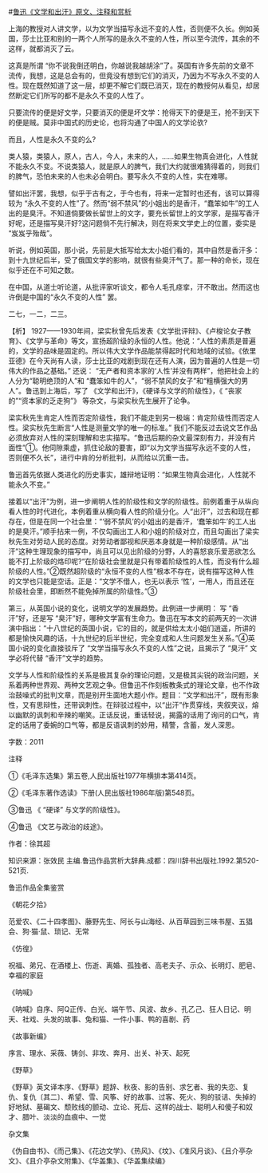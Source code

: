 #[鲁迅《文学和出汗》原文、注释和赏析](https://www.vrrw.net/wx/9583.html)

上海的教授对人讲文学，以为文学当描写永远不变的人性，否则便不久长。例如英国，莎士比亚和别的一两个人所写的是永久不变的人性，所以至今流传，其余的不这样，就都消灭了云。

这真是所谓 “你不说我倒还明白，你越说我越胡涂”了。英国有许多先前的文章不流传，我想，这是总会有的，但竟没有想到它们的消灭，乃因为不写永久不变的人性。现在既然知道了这一层，却更不解它们既已消灭，现在的教授何从看见，却居然断定它们所写的都不是永久不变的人性了。

只要流传的便是好文学，只要消灭的便是坏文学：抢得天下的便是王，抢不到天下的便是贼。莫非中国式的历史论，也将沟通了中国人的文学论欤?

而且，人性是永久不变的么?

类人猿，类猿人，原人，古人，今人，未来的人，……如果生物真会进化，人性就不能永久不变。不说类猿人，就是原人的脾气，我们大约就很难猜得着的，则我们的脾气，恐怕未来的人也未必会明白。要写永久不变的人性，实在难哪。

譬如出汗罢，我想，似乎于古有之，于今也有，将来一定暂时也还有，该可以算得较为 “永久不变的人性”了。然而“弱不禁风”的小姐出的是香汗，“蠢笨如牛”的工人出的是臭汗。不知道倘要做长留世上的文字，要充长留世上的文学家，是描写香汗好呢，还是描写臭汗好?这问题倘不先行解决，则在将来文学史上的位置，委实是 “岌岌乎殆哉”。

听说，例如英国，那小说，先前是大抵写给太太小姐们看的，其中自然是香汗多：到十九世纪后半，受了俄国文学的影响，就很有些臭汗气了。那一种的命长，现在似乎还在不可知之数。

在中国，从道士听论道，从批评家听谈文，都令人毛孔痉挛，汗不敢出。然而这也许倒是中国的“永久不变的人性” 罢。

二七，一二，二三。



【析】 1927——1930年间，梁实秋曾先后发表《文学批评辩》、《卢梭论女子教育》、《文学与革命》等文，宣扬超阶级的永恒的人性。他说：“人性的素质是普遍的，文学的品味是固定的。所以伟大文学作品能禁得起时代和地域的试验。《依里亚德》在今天尚有人读，莎士比亚的戏剧到现在还有人演，因为普遍的人性是一切伟大的作品之基础。” 还说： “无产者和资本家的‘人性’并没有两样”，他把社会上的人分为“聪明绝顶的人”和 “蠢笨如牛的人”，“弱不禁风的女子”和“粗横强大的男人”。鲁迅到上海后，写了 《文学和出汗》，《硬译与文学的阶级性》，《 “丧家的”“资本家的乏走狗”》 等杂文，与梁实秋先生展开了论争。

梁实秋先生肯定人性而否定阶级性，我们不能走到另一极端：肯定阶级性而否定人性。梁实秋先生断言“人性是测量文学的唯一的标准。” 我们不能反过去说文艺作品必须放弃对人性的深刻理解和忠实描写。“鲁迅后期的杂文最深刻有力，并没有片面性”①。他伺隙乘虚，抓住论敌的要害，即“以为文学当描写永远不变的人性，否则便不久长”，进行中肯的分析批判，从而给以沉重一击。

鲁迅首先依据人类进化的历史事实，雄辩地证明：“如果生物真会进化，人性就不能永久不变。”

接着以“出汗”为例，进一步阐明人性的阶级性和文学的阶级性。前例着重于从纵向看人性的时代进化，本例着重从横向看人性的阶级分化。人“出汗”，过去和现在都存在，但是在同一个社会里：“‘弱不禁风’的小姐出的是香汗，‘蠢笨如牛’的工人出的是臭汗。”顺手拈来一例，不仅勾画出工人和小姐的阶级对立，而且勾画出了梁实秋先生对劳动人民的态度。对劳动者鄙视和厌恶本身就是一种阶级感情。从“出汗”这种生理现象的描写中，尚且可以见出阶级的分野，人的喜怒哀乐爱恶欲怎么能不打上阶级的烙印呢?“在阶级社会里就是只有带着阶级性的人性，而没有什么超阶级的人性。”②既然超阶级的“永恒不变的人性”根本不存在，说有描写这种人性的文学也只能是空话。正是：“文学不借人，也无以表示 ‘性’，一用人，而且还在阶级社会里，即断然不能免掉所属的阶级性。”③

第三，从英国小说的变化，说明文学的发展趋势。此例进一步阐明： 写 “香汗”好，还是写 “臭汗”好，哪种文学富有生命力。鲁迅在写本文的前两天的一次讲演中指出：“十八世纪的英国小说，它的目的，就是供给太太小姐们逍遥，所讲的都是愉快风趣的话，十九世纪的后半世纪，完全变成和人生问题发生关系。”④英国小说的变化直接驳斥了 “文学当描写永久不变的人性”之说，且揭示了 “臭汗” 文学必将代替 “香汗”文学的趋势。

文学与人性和阶级性的关系是极其复杂的理论问题，又是极其尖锐的政治问题，关系着两种世界观、两种文艺观之争。但鲁迅不作刻板教条式的理论文章，也不作政治鼓噪式的批判文章，而是别开生面地大题小作。题目：“文学和出汗”，既有形象性，又有思辩性，还带讽刺性。在辩驳过程中，以“出汗”作贯穿线，夹叙夹议，熔以幽默的讽刺和辛辣的嘲笑。正话反说，重话轻说，揭露的话用了询问的口气，肯定的话用了委婉的口气等，都是反语讽刺的妙用，精警，含蓄，发人深思。

字数：2011

注释

①《毛泽东选集》第五卷,人民出版社1977年横排本第414页。

②《毛泽东著作选读》下册(人民出版社1986年版)第548页。

③鲁迅 《 “硬译” 与文学的阶级性》。

④鲁迅 《文艺与政治的歧途》。

作者：徐其超

知识来源：张效民 主编.鲁迅作品赏析大辞典.成都：四川辞书出版社.1992.第520-521页.

鲁迅作品全集鉴赏

《朝花夕拾》

范爱农、《二十四孝图》、藤野先生、阿长与山海经、从百草园到三味书屋、五猖会、狗·猫·鼠、琐记、无常

《仿徨》

祝福、弟兄、在酒楼上、伤逝、离婚、孤独者、高老夫子、示众、长明灯、肥皂、幸福的家庭

《呐喊》

《呐喊》自序、阿Q正传、白光、端午节、风波、故乡、孔乙己、狂人日记、明天、社戏、头发的故事、兔和猫、一件小事、鸭的喜剧、药

《故事新编》

序言、理水、采薇、铸剑、非攻、奔月、出关、补天、起死

《野草》

《野草》英文译本序、《野草》题辞、秋夜、影的告别、求乞者、我的失恋、复仇、复仇〔其二〕、希望、雪、风筝、好的故事、过客、死火、狗的驳诘、失掉的好地狱、墓碣文、颓败线的颤动、立论、死后、这样的战士、聪明人和傻子和奴才、腊叶、淡淡的血痕中、一觉

杂文集

《伪自由书》、《而己集》、《花边文学》、《热风》、《坟》、《准风月谈》、《且介亭杂文》、《且介亭杂文附集》、《华盖集》、《华盖集续编》

